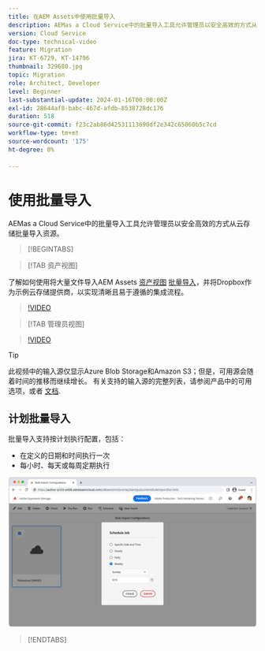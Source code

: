 ```yaml
---
title: 在AEM Assets中使用批量导入
description: AEMas a Cloud Service中的批量导入工具允许管理员以安全高效的方式从云存储(Azure Blob Storage或Amazon S3)批量导入资源。
version: Cloud Service
doc-type: technical-video
feature: Migration
jira: KT-6729, KT-14796
thumbnail: 329680.jpg
topic: Migration
role: Architect, Developer
level: Beginner
last-substantial-update: 2024-01-16T00:00:00Z
exl-id: 28644af8-babc-467d-afdb-8538728dc176
duration: 518
source-git-commit: f23c2ab86d42531113690df2e342c65060b5c7cd
workflow-type: tm+mt
source-wordcount: '175'
ht-degree: 0%

---
```


# 使用批量导入

AEMas a Cloud Service中的批量导入工具允许管理员以安全高效的方式从云存储批量导入资源。

>[!BEGINTABS]

>[!TAB 资产视图]

了解如何使用将大量文件导入AEM Assets [资产视图](https://experienceleague.adobe.com/docs/experience-manager-cloud-service/content/assets/assets-view/assets-view-introduction.html) [批量导入](https://experienceleague.adobe.com/docs/experience-manager-cloud-service/content/assets/assets-view/bulk-import-assets-view.html)，并将Dropbox作为示例云存储提供商，以实现清晰且易于遵循的集成流程。

>[!VIDEO](https://video.tv.adobe.com/v/3426857/?learn=on)

>[!TAB 管理员视图]

>[!VIDEO](https://video.tv.adobe.com/v/329680?quality=12&learn=on)

>[!TIP]
>
> 此视频中的输入源仅显示Azure Blob Storage和Amazon S3；但是，可用源会随着时间的推移而继续增长。 有关支持的输入源的完整列表，请参阅产品中的可用选项，或者 [文档](https://experienceleague.adobe.com/docs/experience-manager-cloud-service/content/assets/manage/add-assets.html#bulk-upload).

## 计划批量导入

批量导入支持按计划执行配置，包括：

+ 在定义的日期和时间执行一次
+ 每小时、每天或每周定期执行

![批量导入计划](./assets/bulk-import/schedule.png)

>[!ENDTABS]
